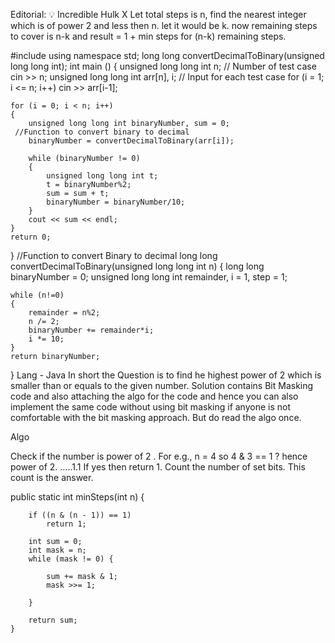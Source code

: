 Editorial: 💡 Incredible Hulk
X
Let total steps is n, find the nearest integer which is of power 2 and less then n. let it would be k. now remaining steps to cover is n-k and result = 1 + min steps for (n-k) remaining steps.


#include <iostream>
using namespace std;
long long convertDecimalToBinary(unsigned long long int);
int main ()
{
    unsigned long long int n;
 // Number of test case
    cin >> n;
    unsigned long long int arr[n], i;
// Input for each test case
    for (i = 1; i <= n; i++)
        cin >> arr[i-1];

    for (i = 0; i < n; i++)
    {
        unsigned long long int binaryNumber, sum = 0;
     //Function to convert binary to decimal
        binaryNumber = convertDecimalToBinary(arr[i]);

        while (binaryNumber != 0)
        {
            unsigned long long int t;
            t = binaryNumber%2;
            sum = sum + t;
            binaryNumber = binaryNumber/10;
        }
        cout << sum << endl;
    }
    return 0;
}
//Function to convert Binary to decimal
long long convertDecimalToBinary(unsigned long long int n)
{
    long long binaryNumber = 0;
    unsigned long long int remainder, i = 1, step = 1;

    while (n!=0)
    {
        remainder = n%2;
        n /= 2;
        binaryNumber += remainder*i;
        i *= 10;
    }
    return binaryNumber;
}
Lang - Java
In short the Question is to find he highest power of 2 which is smaller than or equals to the given number. Solution contains Bit Masking code and also attaching the algo for the code and hence you can also implement the same code without using bit masking if anyone is not comfortable with the bit masking approach. But do read the algo once.

Algo

Check if the number is power of 2 .
For e.g., n = 4 so 4 & 3 == 1 ? hence power of 2.
…..1.1 If yes then return 1.
Count the number of set bits.
This count is the answer.

public static int minSteps(int n) {

        if ((n & (n - 1)) == 1)
            return 1;

        int sum = 0;
        int mask = n;
        while (mask != 0) {

            sum += mask & 1;
            mask >>= 1;

        }

        return sum;
    }